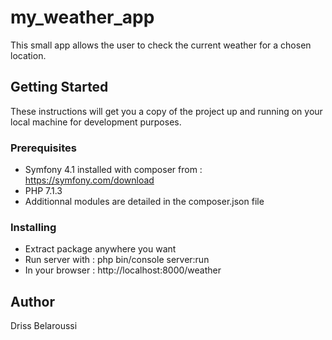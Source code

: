 # my_weather_app

This small app allows the user to check the current weather for a chosen location.

## Getting Started

These instructions will get you a copy of the project up and running on your local machine for development purposes.

### Prerequisites

- Symfony 4.1 installed with composer from : https://symfony.com/download
- PHP 7.1.3
- Additionnal modules are detailed in the composer.json file

### Installing

- Extract package anywhere you want
- Run server with : php bin/console server:run
- In your browser : http://localhost:8000/weather

## Author

Driss Belaroussi 
